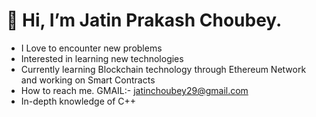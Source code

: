 # 👋 Hi, I’m Jatin Prakash Choubey.

- I Love to encounter new problems
- Interested in learning new technologies
- Currently learning Blockchain technology through Ethereum Network and working on Smart Contracts
- How to reach me. GMAIL:- jatinchoubey29@gmail.com
- In-depth knowledge of C++

<!---
jatin-choubey/jatin-choubey is a ✨ special ✨ repository because its `README.md` (this file) appears on your GitHub profile.
You can click the Preview link to take a look at your changes.
--->
